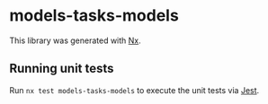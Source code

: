 # models-tasks-models

This library was generated with [Nx](https://nx.dev).

## Running unit tests

Run `nx test models-tasks-models` to execute the unit tests via [Jest](https://jestjs.io).
